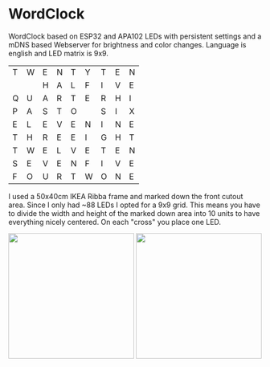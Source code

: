 # WordClock
WordClock based on ESP32 and APA102 LEDs with persistent settings and a mDNS based Webserver for brightness and color changes.
Language is english and LED matrix is 9x9.


||||||||||
|---|---|---|---|---|---|---|---|---|
|T|W|E|N|T|Y|T|E|N|
| | |H|A|L|F|I|V|E|
|Q|U|A|R|T|E|R|H|I|
|P|A|S|T|O| |S|I|X|
|E|L|E|V|E|N|I|N|E| 
|T|H|R|E|E|I|G|H|T|
|T|W|E|L|V|E|T|E|N|
|S|E|V|E|N|F|I|V|E|
|F|O|U|R|T|W|O|N|E|

I used a 50x40cm IKEA Ribba frame and marked down the front cutout area.
Since I only had ~88 LEDs I opted for a 9x9 grid. This means you have to divide the width and height of the marked down area into 10 units to have everything nicely centered. On each "cross" you place one LED.

<img src="https://user-images.githubusercontent.com/11770874/142996621-d84d5eb6-7a74-4712-b0fe-3994ec2fa565.jpg" width="250"> <img src="https://user-images.githubusercontent.com/11770874/142996766-22a9e36f-5e28-4666-b3b5-5ce923d5288f.jpg" width="250">
